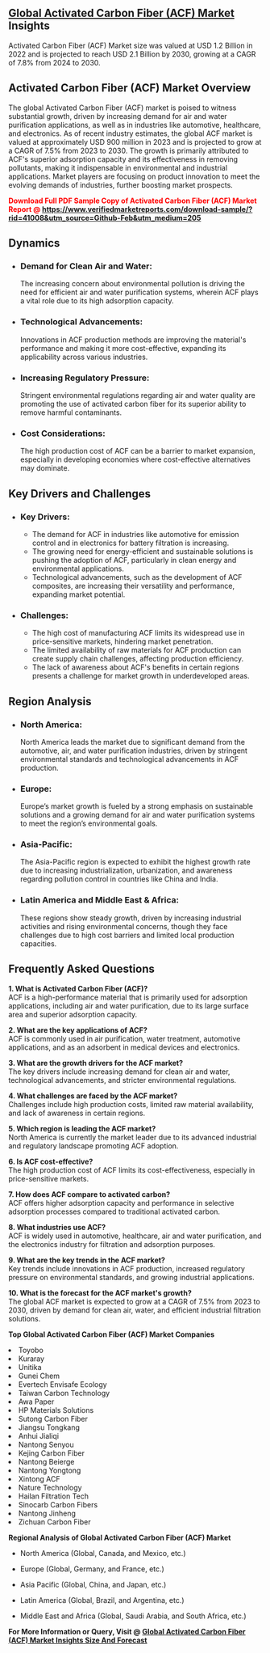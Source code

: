 <h2><a href="https://www.verifiedmarketreports.com/download-sample/?rid=41008&amp;utm_source=Github&amp;utm_medium=205" target="_blank">Global Activated Carbon Fiber (ACF) Market</a> Insights</h2><p>Activated Carbon Fiber (ACF) Market size was valued at USD 1.2 Billion in 2022 and is projected to reach USD 2.1 Billion by 2030, growing at a CAGR of 7.8% from 2024 to 2030.</p><p> <h2>Activated Carbon Fiber (ACF) Market Overview</h2> <p>The global Activated Carbon Fiber (ACF) market is poised to witness substantial growth, driven by increasing demand for air and water purification applications, as well as in industries like automotive, healthcare, and electronics. As of recent industry estimates, the global ACF market is valued at approximately USD 900 million in 2023 and is projected to grow at a CAGR of 7.5% from 2023 to 2030. The growth is primarily attributed to ACF's superior adsorption capacity and its effectiveness in removing pollutants, making it indispensable in environmental and industrial applications. Market players are focusing on product innovation to meet the evolving demands of industries, further boosting market prospects.</p> <p><strong><p><span class=""><span style="color: #ff0000;"><strong>Download Full PDF Sample Copy of Activated Carbon Fiber (ACF) Market Report</strong> @ </span><a href="https://www.verifiedmarketreports.com/download-sample/?rid=41008&amp;utm_source=Github-Feb&amp;utm_medium=205" target="_blank">https://www.verifiedmarketreports.com/download-sample/?rid=41008&amp;utm_source=Github-Feb&amp;utm_medium=205</a></span></p></strong></p> <h2>Dynamics</h2> <ul> <li><h3>Demand for Clean Air and Water:</h3> The increasing concern about environmental pollution is driving the need for efficient air and water purification systems, wherein ACF plays a vital role due to its high adsorption capacity.</li> <li><h3>Technological Advancements:</h3> Innovations in ACF production methods are improving the material's performance and making it more cost-effective, expanding its applicability across various industries.</li> <li><h3>Increasing Regulatory Pressure:</h3> Stringent environmental regulations regarding air and water quality are promoting the use of activated carbon fiber for its superior ability to remove harmful contaminants.</li> <li><h3>Cost Considerations:</h3> The high production cost of ACF can be a barrier to market expansion, especially in developing economies where cost-effective alternatives may dominate.</li> </ul> <h2>Key Drivers and Challenges</h2> <ul> <li><h3>Key Drivers:</h3> <ul> <li>The demand for ACF in industries like automotive for emission control and in electronics for battery filtration is increasing.</li> <li>The growing need for energy-efficient and sustainable solutions is pushing the adoption of ACF, particularly in clean energy and environmental applications.</li> <li>Technological advancements, such as the development of ACF composites, are increasing their versatility and performance, expanding market potential.</li> </ul> </li> <li><h3>Challenges:</h3> <ul> <li>The high cost of manufacturing ACF limits its widespread use in price-sensitive markets, hindering market penetration.</li> <li>The limited availability of raw materials for ACF production can create supply chain challenges, affecting production efficiency.</li> <li>The lack of awareness about ACF's benefits in certain regions presents a challenge for market growth in underdeveloped areas.</li> </ul> </li> </ul> <h2>Region Analysis</h2> <ul> <li><h3>North America:</h3> North America leads the market due to significant demand from the automotive, air, and water purification industries, driven by stringent environmental standards and technological advancements in ACF production.</li> <li><h3>Europe:</h3> Europe’s market growth is fueled by a strong emphasis on sustainable solutions and a growing demand for air and water purification systems to meet the region’s environmental goals.</li> <li><h3>Asia-Pacific:</h3> The Asia-Pacific region is expected to exhibit the highest growth rate due to increasing industrialization, urbanization, and awareness regarding pollution control in countries like China and India.</li> <li><h3>Latin America and Middle East & Africa:</h3> These regions show steady growth, driven by increasing industrial activities and rising environmental concerns, though they face challenges due to high cost barriers and limited local production capacities.</li> </ul> <h2>Frequently Asked Questions</h2> <p><strong>1. What is Activated Carbon Fiber (ACF)?</strong><br>ACF is a high-performance material that is primarily used for adsorption applications, including air and water purification, due to its large surface area and superior adsorption capacity.</p> <p><strong>2. What are the key applications of ACF?</strong><br>ACF is commonly used in air purification, water treatment, automotive applications, and as an adsorbent in medical devices and electronics.</p> <p><strong>3. What are the growth drivers for the ACF market?</strong><br>The key drivers include increasing demand for clean air and water, technological advancements, and stricter environmental regulations.</p> <p><strong>4. What challenges are faced by the ACF market?</strong><br>Challenges include high production costs, limited raw material availability, and lack of awareness in certain regions.</p> <p><strong>5. Which region is leading the ACF market?</strong><br>North America is currently the market leader due to its advanced industrial and regulatory landscape promoting ACF adoption.</p> <p><strong>6. Is ACF cost-effective?</strong><br>The high production cost of ACF limits its cost-effectiveness, especially in price-sensitive markets.</p> <p><strong>7. How does ACF compare to activated carbon?</strong><br>ACF offers higher adsorption capacity and performance in selective adsorption processes compared to traditional activated carbon.</p> <p><strong>8. What industries use ACF?</strong><br>ACF is widely used in automotive, healthcare, air and water purification, and the electronics industry for filtration and adsorption purposes.</p> <p><strong>9. What are the key trends in the ACF market?</strong><br>Key trends include innovations in ACF production, increased regulatory pressure on environmental standards, and growing industrial applications.</p> <p><strong>10. What is the forecast for the ACF market's growth?</strong><br>The global ACF market is expected to grow at a CAGR of 7.5% from 2023 to 2030, driven by demand for clean air, water, and efficient industrial filtration solutions.</p> </p><p><strong>Top Global Activated Carbon Fiber (ACF) Market Companies</strong></p><div data-test-id=""><p><li>Toyobo</li><li> Kuraray</li><li> Unitika</li><li> Gunei Chem</li><li> Evertech Envisafe Ecology</li><li> Taiwan Carbon Technology</li><li> Awa Paper</li><li> HP Materials Solutions</li><li> Sutong Carbon Fiber</li><li> Jiangsu Tongkang</li><li> Anhui Jialiqi</li><li> Nantong Senyou</li><li> Kejing Carbon Fiber</li><li> Nantong Beierge</li><li> Nantong Yongtong</li><li> Xintong ACF</li><li> Nature Technology</li><li> Hailan Filtration Tech</li><li> Sinocarb Carbon Fibers</li><li> Nantong Jinheng</li><li> Zichuan Carbon Fiber</li></p><div><strong>Regional Analysis of&nbsp;Global Activated Carbon Fiber (ACF) Market</strong></div><ul><li dir="ltr"><p dir="ltr">North America&nbsp;(Global, Canada, and Mexico, etc.)</p></li><li dir="ltr"><p dir="ltr">Europe (Global, Germany, and France, etc.)</p></li><li dir="ltr"><p dir="ltr">Asia Pacific&nbsp;(Global, China, and Japan, etc.)</p></li><li dir="ltr"><p dir="ltr">Latin America&nbsp;(Global, Brazil, and Argentina, etc.)</p></li><li dir="ltr">Middle East and Africa&nbsp;(Global, Saudi Arabia, and South Africa, etc.)</li></ul><p><strong>For More Information or Query, Visit @&nbsp;</strong><strong><a href="https://www.verifiedmarketreports.com/product/global-activated-carbon-fiber-acf-market-2019-by-manufacturers-regions-type-and-application-forecast-to-2024/?utm_source=Github&amp;utm_medium=205" target="_blank">Global Activated Carbon Fiber (ACF) Market Insights Size And Forecast</a></strong></p></div>
